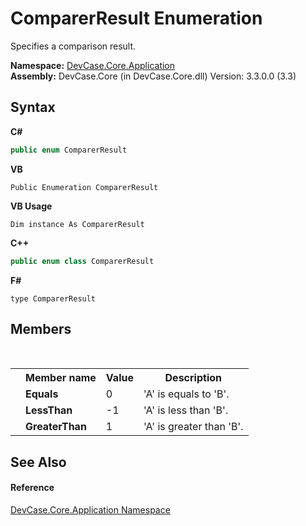 # ComparerResult Enumeration
 

Specifies a comparison result.

**Namespace:**&nbsp;<a href="N_DevCase_Core_Application">DevCase.Core.Application</a><br />**Assembly:**&nbsp;DevCase.Core (in DevCase.Core.dll) Version: 3.3.0.0 (3.3)

## Syntax

**C#**<br />
``` C#
public enum ComparerResult
```

**VB**<br />
``` VB
Public Enumeration ComparerResult
```

**VB Usage**<br />
``` VB Usage
Dim instance As ComparerResult
```

**C++**<br />
``` C++
public enum class ComparerResult
```

**F#**<br />
``` F#
type ComparerResult
```


## Members
&nbsp;<table><tr><th></th><th>Member name</th><th>Value</th><th>Description</th></tr><tr><td /><td target="F:DevCase.Core.Application.ComparerResult.Equals">**Equals**</td><td>0</td><td>'A' is equals to 'B'.</td></tr><tr><td /><td target="F:DevCase.Core.Application.ComparerResult.LessThan">**LessThan**</td><td>-1</td><td>'A' is less than 'B'.</td></tr><tr><td /><td target="F:DevCase.Core.Application.ComparerResult.GreaterThan">**GreaterThan**</td><td>1</td><td>'A' is greater than 'B'.</td></tr></table>

## See Also


#### Reference
<a href="N_DevCase_Core_Application">DevCase.Core.Application Namespace</a><br />